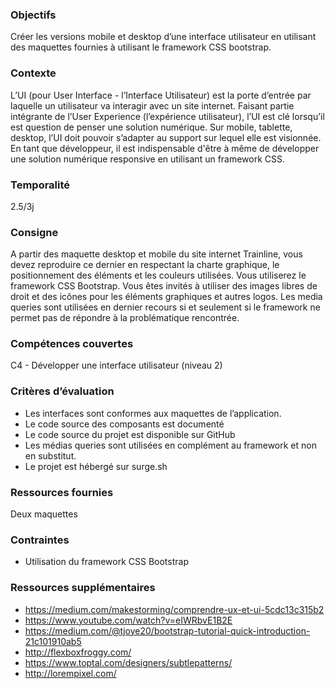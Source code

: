 ### Objectifs
Créer les versions mobile et desktop d’une interface utilisateur en utilisant des maquettes fournies à utilisant le framework CSS bootstrap.

### Contexte
L’UI (pour User Interface - l’Interface Utilisateur) est la porte d’entrée par laquelle un utilisateur va interagir avec un site internet. Faisant partie intégrante de l’User Experience (l’expérience utilisateur), l’UI est clé lorsqu’il est question de penser une solution numérique. Sur mobile, tablette, desktop, l’UI doit pouvoir s’adapter au support sur lequel elle est visionnée. En tant que développeur, il est indispensable d'être à même de développer une solution numérique responsive en utilisant un framework CSS.

### Temporalité
2.5/3j

### Consigne
A partir des maquette desktop et mobile du site internet Trainline, vous devez reproduire ce dernier en respectant la charte graphique, le positionnement des éléments et les couleurs utilisées. Vous utiliserez le framework CSS Bootstrap. 
Vous êtes invités à utiliser des images libres de droit et des icônes pour les éléments graphiques et autres logos.
Les media queries sont utilisées en dernier recours si et seulement si le framework ne permet pas de répondre à la problématique rencontrée.

### Compétences couvertes
C4 - Développer une interface utilisateur (niveau 2)

### Critères d’évaluation
- Les interfaces sont conformes aux maquettes de l’application.
- Le code source des composants est documenté
- Le code source du projet est disponible sur GitHub
- Les médias queries sont utilisées en complément au framework et non en substitut.
- Le projet est hébergé sur surge.sh

### Ressources fournies
Deux maquettes

### Contraintes
- Utilisation du framework CSS Bootstrap

### Ressources supplémentaires 
- https://medium.com/makestorming/comprendre-ux-et-ui-5cdc13c315b2
- https://www.youtube.com/watch?v=eIWRbvE1B2E
- https://medium.com/@tjoye20/bootstrap-tutorial-quick-introduction-21c101910ab5
- http://flexboxfroggy.com/
- https://www.toptal.com/designers/subtlepatterns/
- http://lorempixel.com/